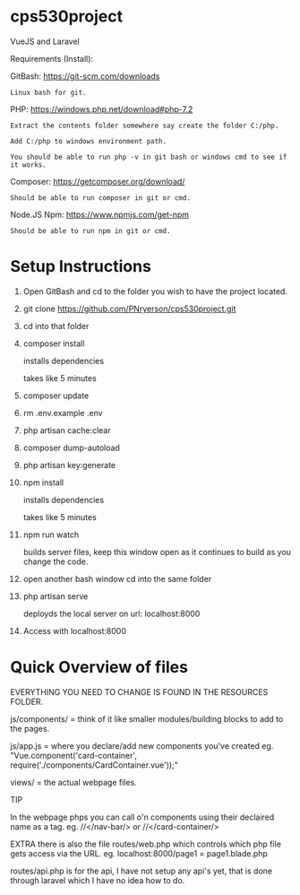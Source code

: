 # cps530project
VueJS and Laravel


Requirements (Install):

GitBash: https://git-scm.com/downloads

    Linux bash for git.

PHP: https://windows.php.net/download#php-7.2

    Extract the contents folder somewhere say create the folder C:/php.

    Add C:/php to windows environment path.

    You should be able to run php -v in git bash or windows cmd to see if it works.


Composer: https://getcomposer.org/download/

    Should be able to run composer in git or cmd.

Node.JS Npm: https://www.npmjs.com/get-npm

    Should be able to run npm in git or cmd.


# Setup Instructions
1. Open GitBash and cd to the folder you wish to have the project located.


2. git clone https://github.com/PNryerson/cps530project.git


3. cd into that folder

4. composer install

    installs dependencies
    
    takes like 5 minutes

5. composer update

6. rm .env.example .env

7. php artisan cache:clear

8. composer dump-autoload

9. php artisan key:generate

10. npm install

	installs dependencies
    
    takes like 5 minutes

11. npm run watch

	builds server files, keep this window open as it continues to build as you change the code.


12. open another bash window cd into the same folder


13. php artisan serve

    deployds the local server on url: localhost:8000


8. Access with localhost:8000


# Quick Overview of files
EVERYTHING YOU NEED TO CHANGE IS FOUND IN THE RESOURCES FOLDER.

js/components/ = think of it like smaller modules/building blocks to add to the pages.

js/app.js = where you declare/add new components you've created eg. "Vue.component('card-container', require('./components/CardContainer.vue'));"

views/ = the actual webpage files.


TIP

In the webpage phps you can call o'n components using their declaired name as a tag. eg. /<nav-bar/>/</nav-bar/> or /<card-container/>/</card-container/>


EXTRA
there is also the file routes/web.php which controls which php file gets access via the URL. eg. localhost:8000/page1 = page1.blade.php

routes/api.php is for the api, I have not setup any api's yet, that is done through laravel which I have no idea how to do.
